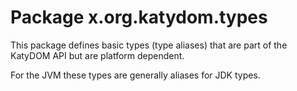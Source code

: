 # Package x.org.katydom.types

This package defines basic types (type aliases) that are part of the KatyDOM API but are platform dependent.

For the JVM these types are generally aliases for JDK types.


